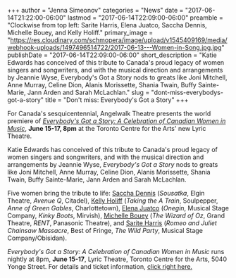 +++
author = "Jenna Simeonov"
categories = "News"
date = "2017-06-14T21:22:00-06:00"
lastmod = "2017-06-14T22:09:00-06:00"
preamble = "Clockwise from top left: Sarite Harris, Elena Juatco, Saccha Dennis, Michelle Bouey, and Kelly Holiff."
primary_image = "https://res.cloudinary.com/schmopera/image/upload/v1545409169/media/webhook-uploads/1497496514722/2017-06-13---Women-in-Song.jpg.jpg"
publishDate = "2017-06-14T22:09:00-06:00"
short_description = "Katie Edwards has conceived of this tribute to Canada&#039;s proud legacy of women singers and songwriters, and with the musical direction and arrangements by Jeannie Wyse, Everybody&#039;s Got a Story nods to greats like Joni Mitchell, Anne Murray, Celine Dion, Alanis Morissette, Shania Twain, Buffy Sainte-Marie, Jann Arden and Sarah McLachlan."
slug = "dont-miss-everybodys-got-a-story"
title = "Don&#039;t miss: Everybody&#039;s Got a Story"
+++

For Canada's sesquicentennial, Angelwalk Theatre presents the world premiere of [*Everybody's Got a Story: A Celebration of Canadian Women in Music*](https://www.angelwalk.ca/everybodys-got-a-story.html), **June 15-17, 8pm** at the Toronto Centre for the Arts' new Lyric Theatre.

Katie Edwards has conceived of this tribute to Canada's proud legacy of women singers and songwriters, and with the musical direction and arrangements by Jeannie Wyse, *Everybody's Got a Story* nods to greats like Joni Mitchell, Anne Murray, Celine Dion, Alanis Morissette, Shania Twain, Buffy Sainte-Marie, Jann Arden and Sarah McLachlan.

Five women bring the tribute to life: [Saccha Dennis](http://www.sacchadennis.com/) (*Sousatka*, Elgin Theatre, *Avenue Q*, Citadel), [Kelly Holiff](http://www.kellyholiff.com/K/Hit_That_Jive_Jack__Heart_and_Stroke_Benefit_Concert_2015.html) (*Taking the A Train*, Soulpepper, *Anne of Green Gables*, Charlottetown), [Elena Juatco](http://elenajuatco.ca/) (*Onegin*, Musical Stage Company, *Kinky Boots*, Mirvish), [Michelle Bouey](https://twitter.com/michbouey) (*The Wizard of Oz*, Grand Theatre, *RENT*, Panasonic Theatre), and [Sarite Harris](https://twitter.com/sariteha) (*Romeo and Juliet Chainsaw Massacre*, Best of Fringe, *The Wild Party*, Musical Stage Company/Obisidan).

*Everybody's Got a Story: A Celebration of Canadian Women in Music* runs nightly at 8pm, **June 15-17**, Lyric Theatre, Toronto Centre for the Arts, 5040 Yonge Street. For details and ticket information, [click right here.](https://www.angelwalk.ca/everybodys-got-a-story.html)
